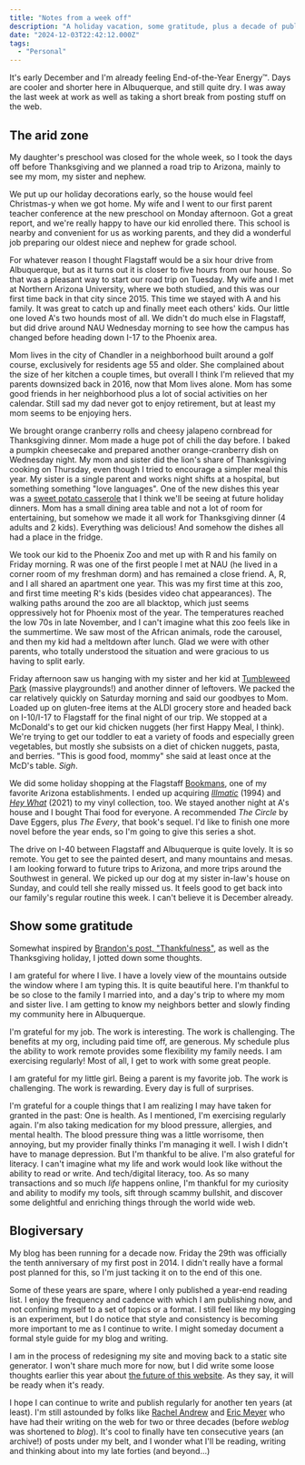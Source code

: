 ```yaml
---
title: "Notes from a week off"
description: "A holiday vacation, some gratitude, plus a decade of publishing. "
date: "2024-12-03T22:42:12.000Z"
tags: 
  - "Personal"
---
```


It's early December and I'm already feeling End-of-the-Year Energy™. Days are cooler and shorter here in Albuquerque, and still quite dry. I was away the last week at work as well as taking a short break from posting stuff on the web.

## The arid zone

My daughter's preschool was closed for the whole week, so I took the days off before Thanksgiving and we planned a road trip to Arizona, mainly to see my mom, my sister and nephew.

We put up our holiday decorations early, so the house would feel Christmas-y when we got home. My wife and I went to our first parent teacher conference at the new preschool on Monday afternoon. Got a great report, and we're really happy to have our kid enrolled there. This school is nearby and convenient for us as working parents, and they did a wonderful job preparing our oldest niece and nephew for grade school.

For whatever reason I thought Flagstaff would be a six hour drive from Albuquerque, but as it turns out it is closer to five hours from our house. So that was a pleasant way to start our road trip on Tuesday. My wife and I met at Northern Arizona University, where we both studied, and this was our first time back in that city since 2015. This time we stayed with A and his family. It was great to catch up and finally meet each others' kids. Our little one loved A's two hounds most of all. We didn't do much else in Flagstaff, but did drive around NAU Wednesday morning to see how the campus has changed before heading down I-17 to the Phoenix area.

Mom lives in the city of Chandler in a neighborhood built around a golf course, exclusively for residents age 55 and older. She complained about the size of her kitchen a couple times, but overall I think I'm relieved that my parents downsized back in 2016, now that Mom lives alone. Mom has some good friends in her neighborhood plus a lot of social activities on her calendar. Still sad my dad never got to enjoy retirement, but at least my mom seems to be enjoying hers.

We brought orange cranberry rolls and cheesy jalapeno cornbread for Thanksgiving dinner. Mom made a huge pot of chili the day before. I baked a pumpkin cheesecake and prepared another orange-cranberry dish on Wednesday night. My mom and sister did the lion's share of Thanksgiving cooking on Thursday, even though I tried to encourage a simpler meal this year. My sister is a single parent and works night shifts at a hospital, but something something "love languages". One of the new dishes this year was a [sweet potato casserole](https://www.allrecipes.com/recipe/21261/yummy-sweet-potato-casserole/) that I think we'll be seeing at future holiday dinners. Mom has a small dining area table and not a lot of room for entertaining, but somehow we made it all work for Thanksgiving dinner (4 adults and 2 kids). Everything was delicious! And somehow the dishes all had a place in the fridge.

We took our kid to the Phoenix Zoo and met up with R and his family on Friday morning. R was one of the first people I met at NAU (he lived in a corner room of my freshman dorm) and has remained a close friend. A, R, and I all shared an apartment one year. This was my first time at this zoo, and first time meeting R's kids (besides video chat appearances). The walking paths around the zoo are all blacktop, which just seems oppressively hot for Phoenix most of the year. The temperatures reached the low 70s in late November, and I can't imagine what this zoo feels like in the summertime. We saw most of the African animals, rode the carousel, and then my kid had a meltdown after lunch. Glad we were with other parents, who totally understood the situation and were gracious to us having to split early.

Friday afternoon saw us hanging with my sister and her kid at [Tumbleweed Park](https://www.chandleraz.gov/explore/chandler-parks/guide/tumbleweed-park) (massive playgrounds!) and another dinner of leftovers. We packed the car relatively quickly on Saturday morning and said our goodbyes to Mom. Loaded up on gluten-free items at the ALDI grocery store and headed back on I-10/I-17 to Flagstaff for the final night of our trip. We stopped at a McDonald's to get our kid chicken nuggets (her first Happy Meal, I think). We're trying to get our toddler to eat a variety of foods and especially green vegetables, but mostly she subsists on a diet of chicken nuggets, pasta, and berries. "This is good food, mommy" she said at least once at the McD's table. _Sigh_.

We did some holiday shopping at the Flagstaff [Bookmans](https://bookmans.com/), one of my favorite Arizona establishments. I ended up acquiring [_Illmatic_](https://en.wikipedia.org/wiki/Illmatic) (1994) and _[Hey What](https://en.wikipedia.org/wiki/Hey_What)_ (2021) to my vinyl collection, too. We stayed another night at A's house and I bought Thai food for everyone. A recommended _The Circle_ by Dave Eggers, plus _The Every_, that book's sequel. I'd like to finish one more novel before the year ends, so I'm going to give this series a shot.

The drive on I-40 between Flagstaff and Albuquerque is quite lovely. It is so remote. You get to see the painted desert, and many mountains and mesas. I am looking forward to future trips to Arizona, and more trips around the Southwest in general. We picked up our dog at my sister in-law's house on Sunday, and could tell she really missed us. It feels good to get back into our family's regular routine this week. I can't believe it is December already.

## Show some gratitude

Somewhat inspired by [Brandon's post, "Thankfulness"](https://krrd.ing/posts/thankfulness/), as well as the Thanksgiving holiday, I jotted down some thoughts.

I am grateful for where I live. I have a lovely view of the mountains outside the window where I am typing this. It is quite beautiful here. I'm thankful to be so close to the family I married into, and a day's trip to where my mom and sister live. I am getting to know my neighbors better and slowly finding my community here in Albuquerque.

I'm grateful for my job. The work is interesting. The work is challenging. The benefits at my org, including paid time off, are generous. My schedule plus the ability to work remote provides some flexibility my family needs. I am exercising regularly! Most of all, I get to work with some great people.

I am grateful for my little girl. Being a parent is my favorite job. The work is challenging. The work is rewarding. Every day is full of surprises.

I'm grateful for a couple things that I am realizing I may have taken for granted in the past: One is health. As I mentioned, I'm exercising regularly again. I'm also taking medication for my blood pressure, allergies, and mental health. The blood pressure thing was a little worrisome, then annoying, but my provider finally thinks I'm managing it well. I wish I didn't have to manage depression. But I'm thankful to be alive. I'm also grateful for literacy. I can't imagine what my life and work would look like without the ability to read or write. And tech/digital literacy, too. As so many transactions and so much _life_ happens online, I'm thankful for my curiosity and ability to modify my tools, sift through scammy bullshit, and discover some delightful and enriching things through the world wide web.

## Blogiversary

My blog has been running for a decade now. Friday the 29th was officially the tenth anniversary of my first post in 2014. I didn't really have a formal post planned for this, so I'm just tacking it on to the end of this one.

Some of these years are spare, where I only published a year-end reading list. I enjoy the frequency and cadence with which I am publishing now, and not confining myself to a set of topics or a format. I still feel like my blogging is an experiment, but I do notice that style and consistency is becoming more important to me as I continue to write. I might someday document a formal style guide for my blog and writing.

I am in the process of redesigning my site and moving back to a static site generator. I won't share much more for now, but I did write some loose thoughts earlier this year about [the future of this website](/posts/2024-the-future-of-this-website/). As they say, it will be ready when it's ready.

I hope I can continue to write and publish regularly for another ten years (at least). I'm still astounded by folks like [Rachel Andrew](https://rachelandrew.co.uk/) and [Eric Meyer](https://meyerweb.com/) who have had their writing on the web for two or three decades (before _weblog_ was shortened to _blog_). It's cool to finally have ten consecutive years (an archive!) of posts under my belt, and I wonder what I'll be reading, writing and thinking about into my late forties (and beyond...)
